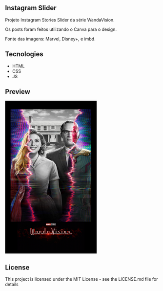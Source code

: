 ## Instagram Slider

Projeto Instagram Stories Slider da série WandaVision.<br>

Os posts foram feitos utilizando o Canva para o design.<br>

Fonte das imagens: Marvel, Disney+, e imbd.<br>

## Tecnologies

- HTML
- CSS
- JS

## Preview

<img height="500px" width="300px" src="./slider/img/img1.png" alt="preview">   


## License

This project is licensed under the MIT License - see the LICENSE.md file for details